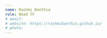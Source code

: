 ```yaml
---
name: Rashmi Banthia
role: Head TF
# email:  
# website: https://rashmibanthia.github.io/
# photo:  
---
```

